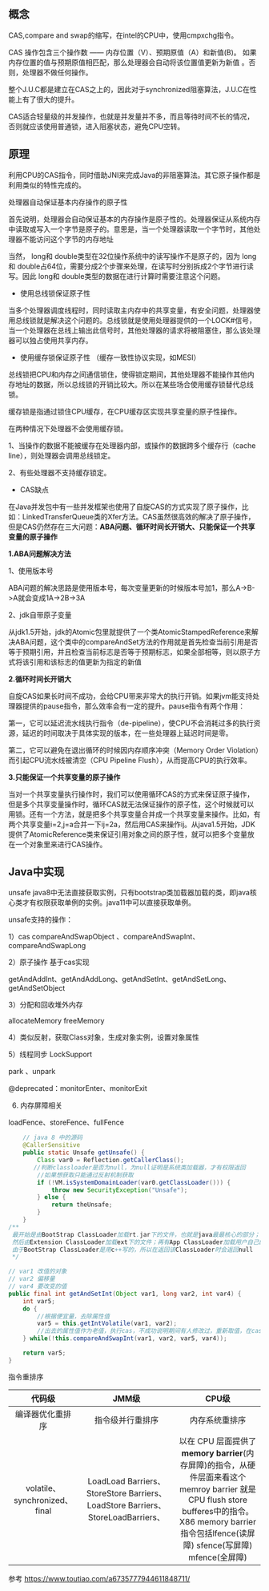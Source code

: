 ## 概念 

CAS,compare and swap的缩写，在intel的CPU中，使用cmpxchg指令。

CAS 操作包含三个操作数 —— 内存位置（V）、预期原值（A）和新值(B)。 如果内存位置的值与预期原值相匹配，那么处理器会自动将该位置值更新为新值 。否则，处理器不做任何操作。

整个J.U.C都是建立在CAS之上的，因此对于synchronized阻塞算法，J.U.C在性能上有了很大的提升。

CAS适合轻量级的并发操作，也就是并发量并不多，而且等待时间不长的情况，否则就应该使用普通锁，进入阻塞状态，避免CPU空转。

## 原理

利用CPU的CAS指令，同时借助JNI来完成Java的非阻塞算法。其它原子操作都是利用类似的特性完成的。

处理器自动保证基本内存操作的原子性

首先说明，处理器会自动保证基本的内存操作是原子性的。处理器保证从系统内存中读取或写入一个字节是原子的。意思是，当一个处理器读取一个字节时，其他处理器不能访问这个字节的内存地址

当然， long和 double类型在32位操作系统中的读写操作不是原子的，因为 long和 double占64位，需要分成2个步骤来处理，在读写时分别拆成2个字节进行读写。因此 long和 double类型的数据在进行计算时需要注意这个问题。

- 使用总线锁保证原子性

当多个处理器调度线程时，同时读取主内存中的共享变量，有安全问题，处理器使用总线锁就是解决这个问题的。总线锁就是使用处理器提供的一个LOCK#信号，当一个处理器在总线上输出此信号时，其他处理器的请求将被阻塞住，那么该处理器可以独占使用共享内存。

- 使用缓存锁保证原子性 （缓存一致性协议实现，如MESI）

总线锁把CPU和内存之间通信锁住，使得锁定期间，其他处理器不能操作其他内存地址的数据，所以总线锁的开销比较大。所以在某些场合使用缓存锁替代总线锁。

缓存锁是指通过锁住CPU缓存，在CPU缓存区实现共享变量的原子性操作。



在两种情况下处理器不会使用缓存锁。

1、当操作的数据不能被缓存在处理器内部，或操作的数据跨多个缓存行（cache line），则处理器会调用总线锁定。

2、有些处理器不支持缓存锁定。



- CAS缺点

在Java并发包中有一些并发框架也使用了自旋CAS的方式实现了原子操作，比如：LinkedTransferQueue类的Xfer方法。CAS虽然很高效的解决了原子操作，但是CAS仍然存在三大问题：**ABA问题、循环时间长开销大、只能保证一个共享变量的原子操作**

**1.ABA问题解决方法**

1、使用版本号

ABA问题的解决思路是使用版本号，每次变量更新的时候版本号加1，那么A->B->A就会变成1A->2B->3A

2、jdk自带原子变量

从jdk1.5开始，jdk的Atomic包里就提供了一个类AtomicStampedReference来解决ABA问题，这个类中的compareAndSet方法的作用就是首先检查当前引用是否等于预期引用，并且检查当前标志是否等于预期标志，如果全部相等，则以原子方式将该引用和该标志的值更新为指定的新值

**2.循环时间长开销大**

自旋CAS如果长时间不成功，会给CPU带来非常大的执行开销。如果jvm能支持处理器提供的pause指令，那么效率会有一定的提升。pause指令有两个作用：

第一，它可以延迟流水线执行指令（de-pipeline），使CPU不会消耗过多的执行资源，延迟的时间取决于具体实现的版本，在一些处理器上延迟时间是零。

第二，它可以避免在退出循环的时候因内存顺序冲突（Memory Order Violation）而引起CPU流水线被清空（CPU Pipeline Flush），从而提高CPU的执行效率。

**3.只能保证一个共享变量的原子操作**

当对一个共享变量执行操作时，我们可以使用循环CAS的方式来保证原子操作，但是多个共享变量操作时，循环CAS就无法保证操作的原子性，这个时候就可以用锁。还有一个方法，就是把多个共享变量合并成一个共享变量来操作。比如，有两个共享变量i=2,j=a合并一下ij=2a，然后用CAS来操作ij。从java1.5开始，JDK提供了AtomicReference类来保证引用对象之间的原子性，就可以把多个变量放在一个对象里来进行CAS操作。

## Java中实现

unsafe  java8中无法直接获取实例，只有bootstrap类加载器加载的类，即java核心类才有权限获取单例的实例。java11中可以直接获取单例。

unsafe支持的操作：

1）cas  compareAndSwapObject 、compareAndSwapInt、compareAndSwapLong

2）原子操作 基于cas实现

getAndAddInt、getAndAddLong、getAndSetInt、getAndSetLong、getAndSetObject

3）分配和回收堆外内存

 allocateMemory  freeMemory

4）类似反射，获取Class对象，生成对象实例，设置对象属性

5）线程同步  LockSupport

park 、unpark  

@deprecated：monitorEnter、monitorExit

6) 内存屏障相关 

loadFence、storeFence、fullFence



```java
	// java 8 中的源码
    @CallerSensitive
    public static Unsafe getUnsafe() {
        Class var0 = Reflection.getCallerClass();
       //判断classloader是否为null，为null证明是系统类加载器，才有权限返回
        //如果想获取只能通过反射机制获取
        if (!VM.isSystemDomainLoader(var0.getClassLoader())) {
            throw new SecurityException("Unsafe");
        } else {
            return theUnsafe;
        }
    }
/**
 最开始是由BootStrap ClassLoader加载rt.jar下的文件，也就是java最最核心的部分；
 然后由Extension ClassLoader加载ext下的文件；再有App ClassLoader加载用户自己的文件。
 由于BootStrap ClassLoader是用c++写的，所以在返回该ClassLoader时会返回null
 */

```



```java
// var1 改值的对象
// var2 偏移量
// var4 要改变的值
public final int getAndSetInt(Object var1, long var2, int var4) {
    int var5;
    do {
        //根据便宜量，去除属性值
        var5 = this.getIntVolatile(var1, var2);
        //出去的属性值作为老值，执行cas，不成功说明期间有人修改过，重新取值，在cas，直到成功为止	
    } while(!this.compareAndSwapInt(var1, var2, var5, var4));

    return var5;
}
```





指令重排序     

|            代码级             |                            JMM级                             |                            CPU级                             |
| :---------------------------: | :----------------------------------------------------------: | :----------------------------------------------------------: |
|       编译器优化重排序        |                       指令级并行重排序                       |                        内存系统重排序                        |
| volatile、synchronized、final | LoadLoad Barriers、StoreStore Barriers、LoadStore Barriers、StoreLoadBarriers、 | 以在 CPU 层面提供了 **memory barrier**(内存屏障)的指令，从硬件层面来看这个 memroy barrier 就是 CPU flush store bufferes中的指令。X86 memory barrier指令包括lfence(读屏障) sfence(写屏障) mfence(全屏障) |



参考 https://www.toutiao.com/a6735777944611848711/